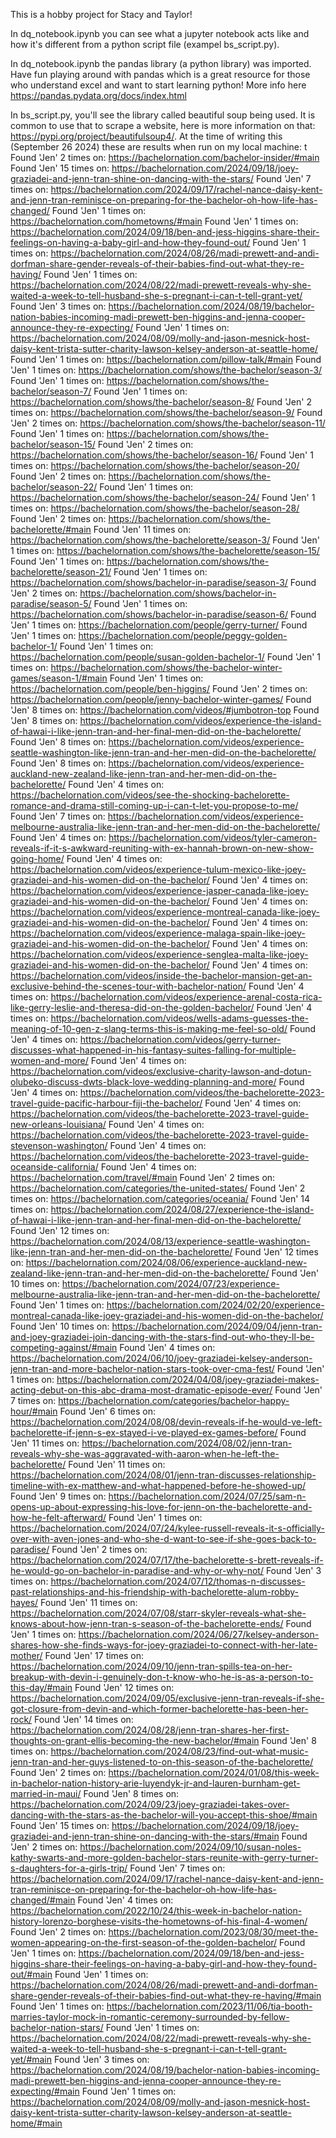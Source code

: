 This is a hobby project for Stacy and Taylor! 

In dq_notebook.ipynb you can see what a jupyter notebook acts like and how it's different from a python script file (exampel bs_script.py). 

In dq_notebook.ipynb the pandas library (a python library) was imported. Have fun playing around with pandas which is a great resource for 
those who understand excel and want to start learning python! More info here https://pandas.pydata.org/docs/index.html  

In bs_script.py, you'll see the library called beautiful soup being used. It is common to use that to scrape a website, here
is more information on that: https://pypi.org/project/beautifulsoup4/. At the time of writing this (September 26 2024) these are results when run on my local machine:
t
Found 'Jen' 2 times on: https://bachelornation.com/bachelor-insider/#main
Found 'Jen' 15 times on: https://bachelornation.com/2024/09/18/joey-graziadei-and-jenn-tran-shine-on-dancing-with-the-stars/
Found 'Jen' 7 times on: https://bachelornation.com/2024/09/17/rachel-nance-daisy-kent-and-jenn-tran-reminisce-on-preparing-for-the-bachelor-oh-how-life-has-changed/
Found 'Jen' 1 times on: https://bachelornation.com/hometowns/#main
Found 'Jen' 1 times on: https://bachelornation.com/2024/09/18/ben-and-jess-higgins-share-their-feelings-on-having-a-baby-girl-and-how-they-found-out/
Found 'Jen' 1 times on: https://bachelornation.com/2024/08/26/madi-prewett-and-andi-dorfman-share-gender-reveals-of-their-babies-find-out-what-they-re-having/
Found 'Jen' 1 times on: https://bachelornation.com/2024/08/22/madi-prewett-reveals-why-she-waited-a-week-to-tell-husband-she-s-pregnant-i-can-t-tell-grant-yet/
Found 'Jen' 3 times on: https://bachelornation.com/2024/08/19/bachelor-nation-babies-incoming-madi-prewett-ben-higgins-and-jenna-cooper-announce-they-re-expecting/
Found 'Jen' 1 times on: https://bachelornation.com/2024/08/09/molly-and-jason-mesnick-host-daisy-kent-trista-sutter-charity-lawson-kelsey-anderson-at-seattle-home/
Found 'Jen' 1 times on: https://bachelornation.com/pillow-talk/#main
Found 'Jen' 1 times on: https://bachelornation.com/shows/the-bachelor/season-3/
Found 'Jen' 1 times on: https://bachelornation.com/shows/the-bachelor/season-7/
Found 'Jen' 1 times on: https://bachelornation.com/shows/the-bachelor/season-8/
Found 'Jen' 2 times on: https://bachelornation.com/shows/the-bachelor/season-9/
Found 'Jen' 2 times on: https://bachelornation.com/shows/the-bachelor/season-11/
Found 'Jen' 1 times on: https://bachelornation.com/shows/the-bachelor/season-15/
Found 'Jen' 2 times on: https://bachelornation.com/shows/the-bachelor/season-16/
Found 'Jen' 1 times on: https://bachelornation.com/shows/the-bachelor/season-20/
Found 'Jen' 2 times on: https://bachelornation.com/shows/the-bachelor/season-22/
Found 'Jen' 1 times on: https://bachelornation.com/shows/the-bachelor/season-24/
Found 'Jen' 1 times on: https://bachelornation.com/shows/the-bachelor/season-28/
Found 'Jen' 2 times on: https://bachelornation.com/shows/the-bachelorette/#main
Found 'Jen' 11 times on: https://bachelornation.com/shows/the-bachelorette/season-3/
Found 'Jen' 1 times on: https://bachelornation.com/shows/the-bachelorette/season-15/
Found 'Jen' 1 times on: https://bachelornation.com/shows/the-bachelorette/season-21/
Found 'Jen' 1 times on: https://bachelornation.com/shows/bachelor-in-paradise/season-3/
Found 'Jen' 2 times on: https://bachelornation.com/shows/bachelor-in-paradise/season-5/
Found 'Jen' 1 times on: https://bachelornation.com/shows/bachelor-in-paradise/season-6/
Found 'Jen' 1 times on: https://bachelornation.com/people/gerry-turner/
Found 'Jen' 1 times on: https://bachelornation.com/people/peggy-golden-bachelor-1/
Found 'Jen' 1 times on: https://bachelornation.com/people/susan-golden-bachelor-1/
Found 'Jen' 1 times on: https://bachelornation.com/shows/the-bachelor-winter-games/season-1/#main
Found 'Jen' 1 times on: https://bachelornation.com/people/ben-higgins/
Found 'Jen' 2 times on: https://bachelornation.com/people/jenny-bachelor-winter-games/
Found 'Jen' 8 times on: https://bachelornation.com/videos/#jumbotron-top
Found 'Jen' 8 times on: https://bachelornation.com/videos/experience-the-island-of-hawai-i-like-jenn-tran-and-her-final-men-did-on-the-bachelorette/
Found 'Jen' 8 times on: https://bachelornation.com/videos/experience-seattle-washington-like-jenn-tran-and-her-men-did-on-the-bachelorette/
Found 'Jen' 8 times on: https://bachelornation.com/videos/experience-auckland-new-zealand-like-jenn-tran-and-her-men-did-on-the-bachelorette/
Found 'Jen' 4 times on: https://bachelornation.com/videos/see-the-shocking-bachelorette-romance-and-drama-still-coming-up-i-can-t-let-you-propose-to-me/
Found 'Jen' 7 times on: https://bachelornation.com/videos/experience-melbourne-australia-like-jenn-tran-and-her-men-did-on-the-bachelorette/
Found 'Jen' 4 times on: https://bachelornation.com/videos/tyler-cameron-reveals-if-it-s-awkward-reuniting-with-ex-hannah-brown-on-new-show-going-home/
Found 'Jen' 4 times on: https://bachelornation.com/videos/experience-tulum-mexico-like-joey-graziadei-and-his-women-did-on-the-bachelor/
Found 'Jen' 4 times on: https://bachelornation.com/videos/experience-jasper-canada-like-joey-graziadei-and-his-women-did-on-the-bachelor/
Found 'Jen' 4 times on: https://bachelornation.com/videos/experience-montreal-canada-like-joey-graziadei-and-his-women-did-on-the-bachelor/
Found 'Jen' 4 times on: https://bachelornation.com/videos/experience-malaga-spain-like-joey-graziadei-and-his-women-did-on-the-bachelor/
Found 'Jen' 4 times on: https://bachelornation.com/videos/experience-senglea-malta-like-joey-graziadei-and-his-women-did-on-the-bachelor/
Found 'Jen' 4 times on: https://bachelornation.com/videos/inside-the-bachelor-mansion-get-an-exclusive-behind-the-scenes-tour-with-bachelor-nation/
Found 'Jen' 4 times on: https://bachelornation.com/videos/experience-arenal-costa-rica-like-gerry-leslie-and-theresa-did-on-the-golden-bachelor/
Found 'Jen' 4 times on: https://bachelornation.com/videos/wells-adams-guesses-the-meaning-of-10-gen-z-slang-terms-this-is-making-me-feel-so-old/
Found 'Jen' 4 times on: https://bachelornation.com/videos/gerry-turner-discusses-what-happened-in-his-fantasy-suites-falling-for-multiple-women-and-more/
Found 'Jen' 4 times on: https://bachelornation.com/videos/exclusive-charity-lawson-and-dotun-olubeko-discuss-dwts-black-love-wedding-planning-and-more/
Found 'Jen' 4 times on: https://bachelornation.com/videos/the-bachelorette-2023-travel-guide-pacific-harbour-fiji-the-bachelor/
Found 'Jen' 4 times on: https://bachelornation.com/videos/the-bachelorette-2023-travel-guide-new-orleans-louisiana/
Found 'Jen' 4 times on: https://bachelornation.com/videos/the-bachelorette-2023-travel-guide-stevenson-washington/
Found 'Jen' 4 times on: https://bachelornation.com/videos/the-bachelorette-2023-travel-guide-oceanside-california/
Found 'Jen' 4 times on: https://bachelornation.com/travel/#main
Found 'Jen' 2 times on: https://bachelornation.com/categories/the-united-states/
Found 'Jen' 2 times on: https://bachelornation.com/categories/oceania/
Found 'Jen' 14 times on: https://bachelornation.com/2024/08/27/experience-the-island-of-hawai-i-like-jenn-tran-and-her-final-men-did-on-the-bachelorette/
Found 'Jen' 12 times on: https://bachelornation.com/2024/08/13/experience-seattle-washington-like-jenn-tran-and-her-men-did-on-the-bachelorette/
Found 'Jen' 12 times on: https://bachelornation.com/2024/08/06/experience-auckland-new-zealand-like-jenn-tran-and-her-men-did-on-the-bachelorette/
Found 'Jen' 10 times on: https://bachelornation.com/2024/07/23/experience-melbourne-australia-like-jenn-tran-and-her-men-did-on-the-bachelorette/
Found 'Jen' 1 times on: https://bachelornation.com/2024/02/20/experience-montreal-canada-like-joey-graziadei-and-his-women-did-on-the-bachelor/
Found 'Jen' 10 times on: https://bachelornation.com/2024/09/04/jenn-tran-and-joey-graziadei-join-dancing-with-the-stars-find-out-who-they-ll-be-competing-against/#main
Found 'Jen' 4 times on: https://bachelornation.com/2024/06/10/joey-graziadei-kelsey-anderson-jenn-tran-and-more-bachelor-nation-stars-took-over-cma-fest/
Found 'Jen' 1 times on: https://bachelornation.com/2024/04/08/joey-graziadei-makes-acting-debut-on-this-abc-drama-most-dramatic-episode-ever/
Found 'Jen' 7 times on: https://bachelornation.com/categories/bachelor-happy-hour/#main
Found 'Jen' 6 times on: https://bachelornation.com/2024/08/08/devin-reveals-if-he-would-ve-left-bachelorette-if-jenn-s-ex-stayed-i-ve-played-ex-games-before/
Found 'Jen' 11 times on: https://bachelornation.com/2024/08/02/jenn-tran-reveals-why-she-was-aggravated-with-aaron-when-he-left-the-bachelorette/
Found 'Jen' 11 times on: https://bachelornation.com/2024/08/01/jenn-tran-discusses-relationship-timeline-with-ex-matthew-and-what-happened-before-he-showed-up/
Found 'Jen' 9 times on: https://bachelornation.com/2024/07/25/sam-n-opens-up-about-expressing-his-love-for-jenn-on-the-bachelorette-and-how-he-felt-afterward/
Found 'Jen' 1 times on: https://bachelornation.com/2024/07/24/kylee-russell-reveals-it-s-officially-over-with-aven-jones-and-who-she-d-want-to-see-if-she-goes-back-to-paradise/
Found 'Jen' 2 times on: https://bachelornation.com/2024/07/17/the-bachelorette-s-brett-reveals-if-he-would-go-on-bachelor-in-paradise-and-why-or-why-not/
Found 'Jen' 3 times on: https://bachelornation.com/2024/07/12/thomas-n-discusses-past-relationships-and-his-friendship-with-bachelorette-alum-robby-hayes/
Found 'Jen' 11 times on: https://bachelornation.com/2024/07/08/starr-skyler-reveals-what-she-knows-about-how-jenn-tran-s-season-of-the-bachelorette-ends/
Found 'Jen' 1 times on: https://bachelornation.com/2024/06/27/kelsey-anderson-shares-how-she-finds-ways-for-joey-graziadei-to-connect-with-her-late-mother/
Found 'Jen' 17 times on: https://bachelornation.com/2024/09/10/jenn-tran-spills-tea-on-her-breakup-with-devin-i-genuinely-don-t-know-who-he-is-as-a-person-to-this-day/#main
Found 'Jen' 12 times on: https://bachelornation.com/2024/09/05/exclusive-jenn-tran-reveals-if-she-got-closure-from-devin-and-which-former-bachelorette-has-been-her-rock/
Found 'Jen' 14 times on: https://bachelornation.com/2024/08/28/jenn-tran-shares-her-first-thoughts-on-grant-ellis-becoming-the-new-bachelor/#main
Found 'Jen' 8 times on: https://bachelornation.com/2024/08/23/find-out-what-music-jenn-tran-and-her-guys-listened-to-on-this-season-of-the-bachelorette/
Found 'Jen' 2 times on: https://bachelornation.com/2024/01/08/this-week-in-bachelor-nation-history-arie-luyendyk-jr-and-lauren-burnham-get-married-in-maui/
Found 'Jen' 8 times on: https://bachelornation.com/2024/09/23/joey-graziadei-takes-over-dancing-with-the-stars-as-the-bachelor-will-you-accept-this-shoe/#main
Found 'Jen' 15 times on: https://bachelornation.com/2024/09/18/joey-graziadei-and-jenn-tran-shine-on-dancing-with-the-stars/#main
Found 'Jen' 2 times on: https://bachelornation.com/2024/09/10/susan-noles-kathy-swarts-and-more-golden-bachelor-stars-reunite-with-gerry-turner-s-daughters-for-a-girls-trip/
Found 'Jen' 7 times on: https://bachelornation.com/2024/09/17/rachel-nance-daisy-kent-and-jenn-tran-reminisce-on-preparing-for-the-bachelor-oh-how-life-has-changed/#main
Found 'Jen' 4 times on: https://bachelornation.com/2022/10/24/this-week-in-bachelor-nation-history-lorenzo-borghese-visits-the-hometowns-of-his-final-4-women/
Found 'Jen' 2 times on: https://bachelornation.com/2023/08/30/meet-the-women-appearing-on-the-first-season-of-the-golden-bachelor/
Found 'Jen' 1 times on: https://bachelornation.com/2024/09/18/ben-and-jess-higgins-share-their-feelings-on-having-a-baby-girl-and-how-they-found-out/#main
Found 'Jen' 1 times on: https://bachelornation.com/2024/08/26/madi-prewett-and-andi-dorfman-share-gender-reveals-of-their-babies-find-out-what-they-re-having/#main
Found 'Jen' 1 times on: https://bachelornation.com/2023/11/06/tia-booth-marries-taylor-mock-in-romantic-ceremony-surrounded-by-fellow-bachelor-nation-stars/
Found 'Jen' 1 times on: https://bachelornation.com/2024/08/22/madi-prewett-reveals-why-she-waited-a-week-to-tell-husband-she-s-pregnant-i-can-t-tell-grant-yet/#main
Found 'Jen' 3 times on: https://bachelornation.com/2024/08/19/bachelor-nation-babies-incoming-madi-prewett-ben-higgins-and-jenna-cooper-announce-they-re-expecting/#main
Found 'Jen' 1 times on: https://bachelornation.com/2024/08/09/molly-and-jason-mesnick-host-daisy-kent-trista-sutter-charity-lawson-kelsey-anderson-at-seattle-home/#main
